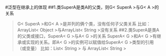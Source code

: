 #泛型在继承上的体现
##1.类SuperA是类A的父类，则G< SuperA >与G< A >的关系
>G< SuperA >和G< A >是并列的俩个类，没有任何子父类关系
比如：ArrayList< Object >与ArrayList< String >没有关系
##2.类SuperA是类A的父类或接口，SuperA< G >与A< G >的关系
>SuperA< G >和A< G >有继承或实现的关系。即A< G >的实例可以赋值给SuperA< G >类型的引用（或变量）
比如：List< String > 与 ArrayList< String >